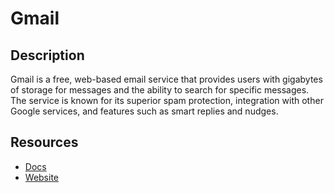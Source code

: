 # Gmail

## Description

Gmail is a free, web-based email service that provides users with gigabytes of storage for messages and the ability to search for specific messages. The service is known for its superior spam protection, integration with other Google services, and features such as smart replies and nudges.

## Resources

- [Docs](https://developers.google.com/gmail/api/reference/rest)
- [Website](gmail.com)
